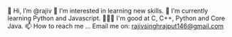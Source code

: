 👋 Hi, I’m @rajiv
👀 I’m interested in learning new skills.
🌱 I’m currently learning Python and Javascript.
👨🏻‍💻 I'm good at C, C++, Python and Core Java.
📫 How to reach me ... Email me on: rajivsinghrajput146@gmail.com
